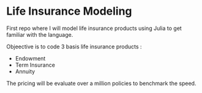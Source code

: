# Life Insurance Modeling

First repo where I will model life insurance products using Julia to get familiar with the language. 

Objeective is to code 3 basis life insurance products : 
- Endowment 
- Term Insurance 
- Annuity 

The pricing will be evaluate over a million policies to benchmark the speed. 
